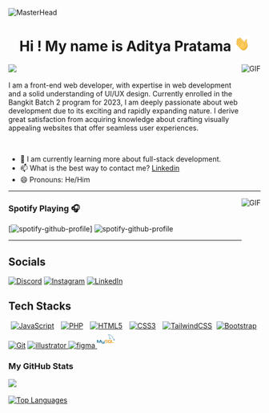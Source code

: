 ![MasterHead](https://user-images.githubusercontent.com/86270481/214122618-1bf43327-cdef-456e-81fe-fc71a9070c07.gif)
<div align="center">
  <h1>Hi ! My name is Aditya Pratama <img width="30px" height="30" src="https://github.com/SatYu26/SatYu26/raw/master/Assets/Hi.gif" alt="wave-hand"> </h1>
</div>

<img src="https://readme-typing-svg.herokuapp.com?color=0357F7&lines=Front+End+Developer+%3A)" />

<img align="right" alt="GIF" height="160px" src="https://octodex.github.com/images/daftpunktocat-guy.gif" />
<p>
I am a front-end web developer, with expertise in web development and a solid understanding of UI/UX design. Currently enrolled in the Bangkit Batch 2 program for 2023, I am deeply passionate about web development due to its exciting and rapidly expanding nature. I derive great satisfaction from acquiring knowledge about crafting visually appealing websites that offer seamless user experiences.
</p>

<br/>

- 🌱 I am currently learning more about full-stack development.
- 📫 What is the best way to contact me? [Linkedin](https://www.linkedin.com/in/aditya-pratama-8b4839267/)
- 😄 Pronouns: He/Him

---

<img align="right" alt="GIF" height="170px" src="https://media.giphy.com/media/J5B1Y8QZnzXXbLQIBu/giphy.gif" />

### Spotify Playing 🎧

[![spotify-github-profile](https://spotify-github-profile.vercel.app/api/view?uid=5fvs2jufzyibjzbz6quehnc3f&cover_image=true&theme=novatorem&show_offline=false&background_color=2b2b2b&interchange=true&bar_color=53b14f&bar_color_cover=false)]
![spotify-github-profile](https://spotify-recently-played-readme.vercel.app/api?user=5fvs2jufzyibjzbz6quehnc3f&count={2})

---

## Socials
[![Discord](https://img.shields.io/badge/Discord-%237289DA.svg?logo=discord&logoColor=white)](https://discord.gg/Z5U2zDs4) 
[![Instagram](https://img.shields.io/badge/Instagram-%23E4405F.svg?logo=Instagram&logoColor=white)](https://instagram.com/adittyapn) 
[![LinkedIn](https://img.shields.io/badge/LinkedIn-%230077B5.svg?logo=linkedin&logoColor=white)](https://www.linkedin.com/in/aditya-pratama-8b4839267/)

## Tech Stacks
<p align="left">
<a style="margin: 5px" href="https://developer.mozilla.org/en-US/docs/Web/JavaScript" target="_blank" rel="noreferrer"><img src="https://raw.githubusercontent.com/danielcranney/readme-generator/main/public/icons/skills/javascript-colored.svg" width="36" height="36" alt="JavaScript" /></a>
<a style="margin: 5px" href="https://www.php.net/"target="_blank" rel="noreferrer"> <img src="https://raw.githubusercontent.com/danielcranney/readme-generator/main/public/icons/skills/php-colored.svg" width="36" height="36" alt="PHP"/></a>
<a style="margin: 5px" href="https://developer.mozilla.org/en-US/docs/Glossary/HTML5" target="_blank" rel="noreferrer"><img src="https://raw.githubusercontent.com/danielcranney/readme-generator/main/public/icons/skills/html5-colored.svg" width="36" height="36" alt="HTML5" /></a>
<a style="margin: 5px" href="https://www.w3.org/TR/CSS/#css" target="_blank" rel="noreferrer"><img src="https://raw.githubusercontent.com/danielcranney/readme-generator/main/public/icons/skills/css3-colored.svg" width="36" height="36" alt="CSS3" /></a>
<a style="margin: 5px" href="https://tailwindcss.com/" target="_blank" rel="noreferrer"><img src="https://raw.githubusercontent.com/danielcranney/readme-generator/main/public/icons/skills/tailwindcss-colored.svg" width="36" height="36" alt="TailwindCSS" /></a>
<a href="https://getbootstrap.com/" target="_blank" rel="noreferrer"><img src="https://raw.githubusercontent.com/danielcranney/readme-generator/main/public/icons/skills/bootstrap-colored.svg" width="36" height="36" alt="Bootstrap" /></a>
<a href="https://git-scm.com/" target="_blank" rel="noreferrer"><img src="https://raw.githubusercontent.com/danielcranney/readme-generator/main/public/icons/skills/git-colored.svg" width="36" height="36" alt="Git" /></a>
<a href="https://www.adobe.com/in/products/illustrator.html" target="_blank" rel="noreferrer"> <img src="https://www.vectorlogo.zone/logos/adobe_illustrator/adobe_illustrator-icon.svg" alt="illustrator" width="36" height="36"/> </a>
<a href="https://www.figma.com/" target="_blank" rel="noreferrer"><img src="https://www.vectorlogo.zone/logos/figma/figma-icon.svg" alt="figma" width="36" height="36"/> </a>
<a href="https://www.mysql.com/" target="_blank" rel="noreferrer"> <img src="https://raw.githubusercontent.com/devicons/devicon/master/icons/mysql/mysql-original-wordmark.svg" alt="mysql" width="36" height="36"/> </a>
</p>

### My GitHub Stats

<a href="http://www.github.com/Adittyapn"><img src="https://github-readme-streak-stats.herokuapp.com/?user=aliffaizar&stroke=ffffff&background=1c1917&ring=0891b2&fire=0891b2&currStreakNum=ffffff&currStreakLabel=0891b2&sideNums=ffffff&sideLabels=ffffff&dates=ffffff&hide_border=true" /></a>

<a href="https://github.com/Adittyapn" align="left"><img src="https://github-readme-stats.vercel.app/api/top-langs?username=Adittyapn&layout=compact&title_color=ffffff&text_color=ffffff&icon_color=0891b2&bg_color=1c1917&hide_border=true&langs_count=8" alt="Top Languages" /></a> 
